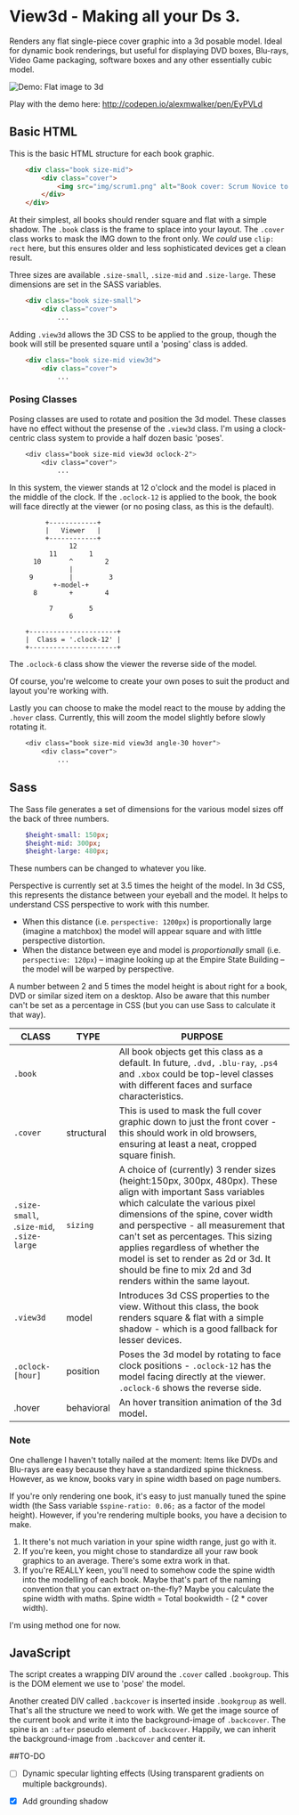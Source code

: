 # View3d - Making all your Ds 3.

Renders any flat single-piece cover graphic into a 3d posable model. Ideal for dynamic book renderings, but useful for displaying DVD boxes, Blu-rays, Video Game packaging, software boxes and any other essentially cubic model.


![Demo: Flat image to 3d](https://cdn.rawgit.com/alexmwalker/view3d/master/img/demo.jpg?3=new1)

Play with the demo here: http://codepen.io/alexmwalker/pen/EyPVLd

## Basic HTML 

This is the basic HTML structure for each book graphic. 

```html
    <div class="book size-mid">
        <div class="cover">
            <img src="img/scrum1.png" alt="Book cover: Scrum Novice to Ninja" />
        </div>
    </div>
```

At their simplest, all books should render square and flat with a simple shadow. The `.book` class is the frame to splace into your layout. The `.cover` class works to mask the IMG down to the front only. We *could* use `clip: rect` here, but this ensures older and less sophisticated devices get a clean result.

Three sizes are available `.size-small`, `.size-mid` and `.size-large`. These dimensions are set in the SASS variables. 
```html
    <div class="book size-small">
        <div class="cover">
            ...
 ```           
Adding `.view3d` allows the 3D CSS to be applied to the group, though the book will still be presented square until a 'posing' class is added.
```html
    <div class="book size-mid view3d">
        <div class="cover">
            ...
```  
### Posing Classes

Posing classes are used to rotate and position the 3d model. These classes have no effect without the presense of the `.view3d` class. I'm using a clock-centric class system to provide a half dozen basic 'poses'.
```css
    <div class="book size-mid view3d oclock-2">
        <div class="cover">
            ...
```
In this system, the viewer stands at 12 o'clock and the model is placed in the middle of the clock. If the `.oclock-12` is applied to the book, the book will face directly at the viewer (or no posing class, as this is the default).

             +------------+
             |   Viewer   |
             +------------+
                   12
              11        1
          10       ^        2
                   |
         9         |         3
               +-model-+
          8        +        4
        
              7         5
                   6
        
        +----------------------+
        |  Class = '.clock-12' |
        +----------------------+

The `.oclock-6` class show the viewer the reverse side of the model.

Of course, you're welcome to create your own poses to suit the product and layout you're working with.

Lastly you can choose to make the model react to the mouse by adding the `.hover` class. Currently, this will zoom the model slightly before slowly rotating it. 
```css
    <div class="book size-mid view3d angle-30 hover">
        <div class="cover">
            ...
```
## Sass

The Sass file generates a set of dimensions for the various model sizes off the back of three numbers.
```sass
    $height-small: 150px;
    $height-mid: 300px;
    $height-large: 480px;
```
These numbers can be changed to whatever you like.

Perspective is currently set at 3.5 times the height of the model. In 3d CSS, this represents the distance between your eyeball and the model. It helps to understand CSS perspective to work with this number. 

- When this distance (i.e. `perspective: 1200px`) is proportionally large (imagine a matchbox) the model will appear square and with little perspective distortion. 
- When the distance between eye and model is _proportionally_ small (i.e. `perspective: 120px`) – imagine looking up at the Empire State Building – the model will be warped by perspective. 

A number between 2 and 5 times the model height is about right for a book, DVD or similar sized item on a desktop. Also be aware that this number can't be set as a percentage in CSS (but you can use Sass to calculate it that way).

| CLASS                               | TYPE       | PURPOSE                                                                                                                                                                                                                                                                                                                                                                                                      |
| ----------------------------------- | ---------- | ------------------------------------------------------------------------------------------------------------------------------------------------------------------------------------------------------------------------------------------------------------------------------------------------------------------------------------------------------------------------------------------------------------ |
| `.book `                              |            | All book objects get this class as a default. In future,  `.dvd,` `.blu-ray`, `.ps4` and `.xbox` could be top-level classes with different faces and surface characteristics.                                                                                                                                                                                                                                         |
| `.cover `                             | structural | This is used to mask the full cover graphic down to just the front cover - this should work in old browsers, ensuring at least a neat, cropped square finish.                                                                                                                                                                                                                                                |
| `.size-small`, .`size-mid`, `.size-large` | `sizing`     | A choice of (currently) 3 render sizes (height:150px, 300px, 480px). These align with important Sass variables which calculate the various pixel dimensions of the spine, cover width and perspective - all measurement that can't set as percentages. This sizing applies regardless of whether the model is set to render as 2d or 3d. It should be fine to mix 2d and 3d renders within the same layout.  |
|  `.view3d   `                          | model      | Introduces 3d CSS properties to the view. Without this class, the book renders square & flat with a simple shadow - which is a good fallback for lesser devices.                                                                                                                                                                                                                                                      |
| `.oclock-[hour]`                      | position   | Poses the 3d model by rotating to face clock positions - `.oclock-12` has the model facing directly at the viewer. `.oclock-6` shows the reverse side.                                                                                                                                                                                                                                                               |
| .hover                              | behavioral | An hover transition animation of the 3d model.                                                                                                                                                                                                                                                                                                                                                                    |

### Note

One challenge I haven't totally nailed at the moment: Items like DVDs and Blu-rays are easy because they have a standardized spine thickness. However, as we know, books vary in spine width based on page numbers. 

If you're only rendering one book, it's easy to just manually tuned the spine width (the Sass variable `$spine-ratio: 0.06;` as a factor of the model height). However, if you're rendering multiple books, you have a decision to make.

1. It there's not much variation in your spine width range, just go with it.
2. If you're keen, you might chose to standardize all your raw book graphics to an average. There's some extra work in that.
3. If you're REALLY keen, you'll need to somehow code the spine width into the modelling of each book. Maybe that's part of the naming convention that you can extract on-the-fly?  Maybe you calculate the spine width with maths. Spine width = Total bookwidth - (2 * cover width).

I'm using method one for now.

## JavaScript

The script creates a wrapping DIV around the `.cover` called `.bookgroup`. This is the DOM element we use to 'pose' the model.

Another created DIV called `.backcover` is inserted inside `.bookgroup` as well. That's all the structure we need to work with. We get the image source of the current book and write it into the background-image of `.backcover`. The spine is an `:after` pseudo element of `.backcover`. Happily, we can inherit the background-image from `.backcover` and center it.

##TO-DO

- [ ] Dynamic specular lighting effects (Using transparent gradients on multiple backgrounds).
- [x] Add grounding shadow


